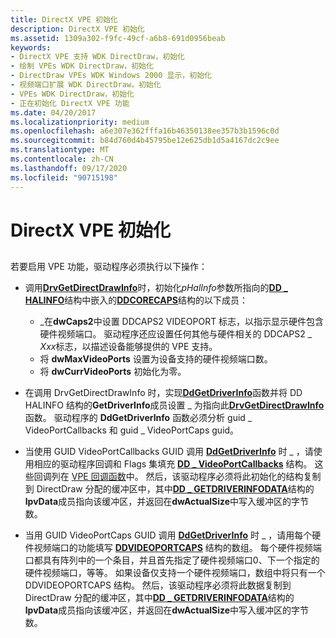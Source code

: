 ```yaml
---
title: DirectX VPE 初始化
description: DirectX VPE 初始化
ms.assetid: 1309a302-f9fc-49cf-a6b8-691d0956beab
keywords:
- DirectX VPE 支持 WDK DirectDraw，初始化
- 绘制 VPEs WDK DirectDraw，初始化
- DirectDraw VPEs WDK Windows 2000 显示，初始化
- 视频端口扩展 WDK DirectDraw，初始化
- VPEs WDK DirectDraw，初始化
- 正在初始化 DirectX VPE 功能
ms.date: 04/20/2017
ms.localizationpriority: medium
ms.openlocfilehash: a6e307e362fffa16b46350138ee357b3b1596c0d
ms.sourcegitcommit: b84d760d4b45795be12e625db1d5a4167dc2c9ee
ms.translationtype: MT
ms.contentlocale: zh-CN
ms.lasthandoff: 09/17/2020
ms.locfileid: "90715198"
---
```

# <a name="directx-vpe-initialization"></a>DirectX VPE 初始化


## <span id="ddk_directx_vpe_initialization_gg"></span><span id="DDK_DIRECTX_VPE_INITIALIZATION_GG"></span>


若要启用 VPE 功能，驱动程序必须执行以下操作：

-   调用[**DrvGetDirectDrawInfo**](/windows/win32/api/winddi/nf-winddi-drvgetdirectdrawinfo)时，初始化*pHalInfo*参数所指向的[**DD \_ HALINFO**](/windows/win32/api/ddrawint/ns-ddrawint-_dd_halinfo)结构中嵌入的[**DDCORECAPS**](/windows/win32/api/ddrawi/ns-ddrawi-_ddcorecaps)结构的以下成员：
    -   \_在**dwCaps2**中设置 DDCAPS2 VIDEOPORT 标志，以指示显示硬件包含硬件视频端口。 驱动程序还应设置任何其他与硬件相关的 DDCAPS2 \_ *Xxx*标志，以描述设备能够提供的 VPE 支持。
    -   将 **dwMaxVideoPorts** 设置为设备支持的硬件视频端口数。
    -   将 **dwCurrVideoPorts** 初始化为零。
-   在调用 DrvGetDirectDrawInfo 时，实现[**DdGetDriverInfo**](/windows/win32/api/ddrawint/nc-ddrawint-pdd_getdriverinfo)函数并将 DD HALINFO 结构的**GetDriverInfo**成员设置 \_ 为指向此[**DrvGetDirectDrawInfo**](/windows/win32/api/winddi/nf-winddi-drvgetdirectdrawinfo)函数。 驱动程序的 **DdGetDriverInfo** 函数必须分析 guid \_ VideoPortCallbacks 和 guid \_ VideoPortCaps guid。

-   当使用 GUID VideoPortCallbacks GUID 调用 [**DdGetDriverInfo**](/windows/win32/api/ddrawint/nc-ddrawint-pdd_getdriverinfo) 时 \_ ，请使用相应的驱动程序回调和 Flags 集填充 [**DD \_ VideoPortCallbacks**](/windows/win32/api/ddrawint/ns-ddrawint-dd_videoportcallbacks) 结构。 这些回调列在 [VPE 回调函数](vpe-callback-functions.md)中。 然后，该驱动程序必须将此初始化的结构复制到 DirectDraw 分配的缓冲区中，其中[**DD \_ GETDRIVERINFODATA**](/windows/win32/api/ddrawint/ns-ddrawint-_dd_getdriverinfodata)结构的**lpvData**成员指向该缓冲区，并返回在**dwActualSize**中写入缓冲区的字节数。

-   当用 GUID VideoPortCaps GUID 调用 [**DdGetDriverInfo**](/windows/win32/api/ddrawint/nc-ddrawint-pdd_getdriverinfo) 时 \_ ，请用每个硬件视频端口的功能填写 [**DDVIDEOPORTCAPS**](/windows/win32/api/dvp/ns-dvp-_ddvideoportcaps) 结构的数组。 每个硬件视频端口都具有阵列中的一个条目，并且首先指定了硬件视频端口0、下一个指定的硬件视频端口，等等。 如果设备仅支持一个硬件视频端口，数组中将只有一个 DDVIDEOPORTCAPS 结构。 然后，该驱动程序必须将此数据复制到 DirectDraw 分配的缓冲区，其中[**DD \_ GETDRIVERINFODATA**](/windows/win32/api/ddrawint/ns-ddrawint-_dd_getdriverinfodata)结构的**lpvData**成员指向该缓冲区，并返回在**dwActualSize**中写入缓冲区的字节数。

 

